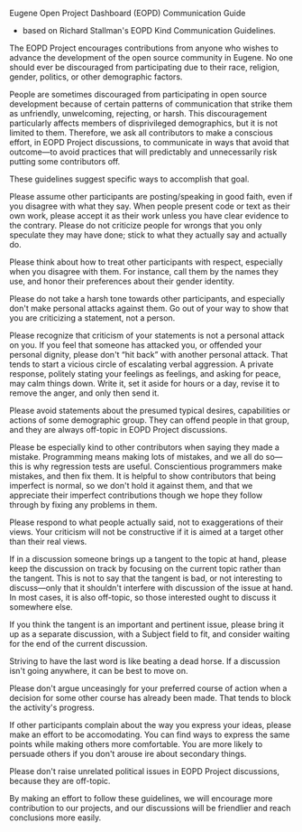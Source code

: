 Eugene Open Project Dashboard (EOPD) Communication Guide

- based on Richard Stallman's EOPD Kind Communication Guidelines. 

The EOPD Project encourages contributions from anyone who wishes to advance the development of the open source community in Eugene. No one should ever be discouraged from participating due to their race, religion, gender, politics, or other demographic factors.

People are sometimes discouraged from participating in open source development because of certain patterns of communication that strike them as unfriendly, unwelcoming, rejecting, or harsh. This discouragement particularly affects members of disprivileged demographics, but it is not limited to them. Therefore, we ask all contributors to make a conscious effort, in EOPD Project discussions, to communicate in ways that avoid that outcome—to avoid practices that will predictably and unnecessarily risk putting some contributors off.

These guidelines suggest specific ways to accomplish that goal.

Please assume other participants are posting/speaking in good faith, even if you disagree with what they say. When people present code or text as their own work, please accept it as their work unless you have clear evidence to the contrary. Please do not criticize people for wrongs that you only speculate they may have done; stick to what they actually say and actually do.

Please think about how to treat other participants with respect, especially when you disagree with them. For instance, call them by the names they use, and honor their preferences about their gender identity.

Please do not take a harsh tone towards other participants, and especially don't make personal attacks against them. Go out of your way to show that you are criticizing a statement, not a person.

Please recognize that criticism of your statements is not a personal attack on you. If you feel that someone has attacked you, or offended your personal dignity, please don't “hit back” with another personal attack. That tends to start a vicious circle of escalating verbal aggression. A private response, politely stating your feelings as feelings, and asking for peace, may calm things down. Write it, set it aside for hours or a day, revise it to remove the anger, and only then send it. 

Please avoid statements about the presumed typical desires, capabilities or actions of some demographic group. They can offend people in that group, and they are always off-topic in EOPD Project discussions.

Please be especially kind to other contributors when saying they made a mistake. Programming means making lots of mistakes, and we all do so—this is why regression tests are useful. Conscientious programmers make mistakes, and then fix them. It is helpful to show contributors that being imperfect is normal, so we don't hold it against them, and that we appreciate their imperfect contributions though we hope they follow through by fixing any problems in them.

Please respond to what people actually said, not to exaggerations of their views. Your criticism will not be constructive if it is aimed at a target other than their real views.

If in a discussion someone brings up a tangent to the topic at hand, please keep the discussion on track by focusing on the current topic rather than the tangent. This is not to say that the tangent is bad, or not interesting to discuss—only that it shouldn't interfere with discussion of the issue at hand. In most cases, it is also off-topic, so those interested ought to discuss it somewhere else.

If you think the tangent is an important and pertinent issue, please bring it up as a separate discussion, with a Subject field to fit, and consider waiting for the end of the current discussion.

Striving to have the last word is like beating a dead horse. If a discussion isn't going anywhere, it can be best to move on.

Please don't argue unceasingly for your preferred course of action when a decision for some other course has already been made. That tends to block the activity's progress.

If other participants complain about the way you express your ideas, please make an effort to be accomodating. You can find ways to express the same points while making others more comfortable. You are more likely to persuade others if you don't arouse ire about secondary things.

Please don't raise unrelated political issues in EOPD Project discussions, because they are off-topic. 

By making an effort to follow these guidelines, we will encourage more contribution to our projects, and our discussions will be friendlier and reach conclusions more easily. 